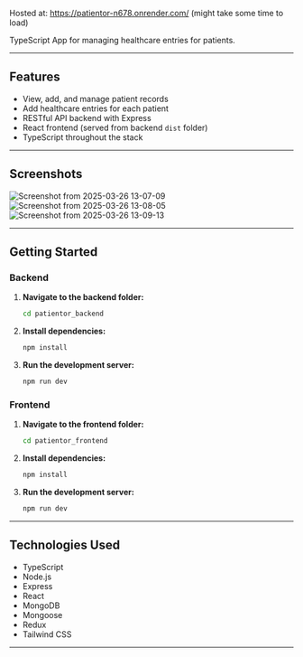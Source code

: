 Hosted at: https://patientor-n678.onrender.com/ (might take some time to load)

TypeScript App for managing healthcare entries for patients.

---

## Features

- View, add, and manage patient records
- Add healthcare entries for each patient
- RESTful API backend with Express
- React frontend (served from backend `dist` folder)
- TypeScript throughout the stack

---

## Screenshots

![Screenshot from 2025-03-26 13-07-09](https://github.com/user-attachments/assets/a6eee495-2029-40a1-b2d8-b9c94c91358b)
![Screenshot from 2025-03-26 13-08-05](https://github.com/user-attachments/assets/85e2fa53-5219-4867-a8ba-90ed47e126e4)
![Screenshot from 2025-03-26 13-09-13](https://github.com/user-attachments/assets/0fdc65fd-951b-440d-b101-a96f7e22d73a)

---

## Getting Started

### Backend

1. **Navigate to the backend folder:**
   ```bash
   cd patientor_backend
   ```
2. **Install dependencies:**
   ```bash
   npm install
   ```
3. **Run the development server:**
   ```bash
   npm run dev
   ```

### Frontend

1. **Navigate to the frontend folder:**
   ```bash
   cd patientor_frontend
   ```
2. **Install dependencies:**
   ```bash
   npm install
   ```
3. **Run the development server:**
   ```bash
   npm run dev
   ```

---

## Technologies Used

- TypeScript
- Node.js
- Express
- React
- MongoDB
- Mongoose
- Redux
- Tailwind CSS

---

